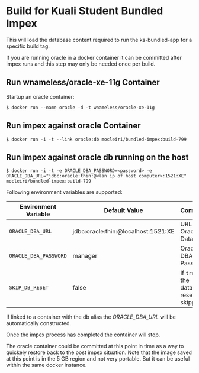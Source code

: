 Build for Kuali Student Bundled Impex
======================================================

This will load the database content required to run the ks-bundled-app for
a specific build tag.

If you are running oracle in a docker container it can be committed after
impex runs and this step may only be needed once per build.


Run wnameless/oracle-xe-11g Container
-------------------------------------

Startup an oracle container:
```
$ docker run --name oracle -d -t wnameless/oracle-xe-11g
```

Run impex against oracle Container
----------------------------------

```
$ docker run -i -t --link oracle:db mocleiri/bundled-impex:build-799
```

Run impex against oracle db running on the host
-----------------------------------------------

```
$ docker run -i -t -e ORACLE_DBA_PASSWORD=<password> -e ORACLE_DBA_URL="jdbc:oracle:thin:@<lan ip of host computer>:1521:XE" mocleiri/bundled-impex:build-799
```
Following environment variables are supported:

Environment Variable | Default Value | Comment
--- | --- | ---
`ORACLE_DBA_URL` | jdbc:oracle:thin:@localhost:1521:XE | URL to Oracle Database
`ORACLE_DBA_PASSWORD` | manager | Oracle DBA Password
`SKIP_DB_RESET` | false | If `true`, the database reset is skipped

If linked to a container with the db alias the *ORACLE_DBA_URL* will be automatically constructed.

Once the impex process has completed the container will stop.

The oracle container could be committed at this point in time as a way to quickely restore back to the post impex situation.  Note that the image saved at this point is in the 5 GB region and not very portable.  But it can be useful within the same docker instance.
